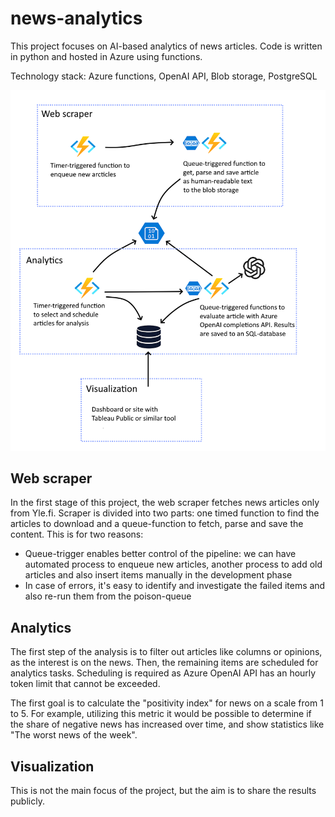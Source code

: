 # news-analytics
This project focuses on AI-based analytics of news articles. Code is written in python and hosted in Azure using functions.

Technology stack: Azure functions, OpenAI API, Blob storage, PostgreSQL

![alt text](https://github.com/vilmaka/news-analytics/blob/main/architecture.png?)

## Web scraper
In the first stage of this project, the web scraper fetches news articles only from Yle.fi. Scraper is divided into two parts: one timed function to find the articles to download and a queue-function to fetch, parse and save the content. This is for two reasons:
- Queue-trigger enables better control of the pipeline: we can have automated process to enqueue new articles, another process to add old articles and also insert items manually in the development phase
- In case of errors, it's easy to identify and investigate the failed items and also re-run them from the poison-queue

## Analytics
The first step of the analysis is to filter out articles like columns or opinions, as the interest is on the news. Then, the remaining items are scheduled for analytics tasks. Scheduling is required as Azure OpenAI API has an hourly token limit that cannot be exceeded.

The first goal is to calculate the "positivity index" for news on a scale from 1 to 5. For example, utilizing this metric it would be possible to determine if the share of negative news has increased over time, and show statistics like "The worst news of the week".

## Visualization
This is not the main focus of the project, but the aim is to share the results publicly.

